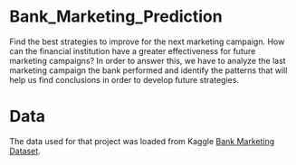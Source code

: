 # Bank_Marketing_Prediction
Find the best strategies to improve for the next marketing campaign. How can the financial institution have a greater effectiveness for future marketing campaigns? In order to answer this, we have to analyze the last marketing campaign the bank performed and identify the patterns that will help us find conclusions in order to develop future strategies.
# Data
The data used for that project was loaded from Kaggle [Bank Marketing Dataset](https://www.kaggle.com/janiobachmann/bank-marketing-dataset).
